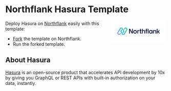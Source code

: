 # Northflank Hasura Template

<a target="_blank" rel="noopener noreferrer" href="https://www.northflank.com">
    <img alt="Northflank" align="right" src="/media/logo.svg" width="35%" />
</a>

Deploy Hasura on [Northflank](https://northflank.com) easily with this template:

- [Fork](https://app.northflank.com/s/project/create/stack-template/hasura) the template on Northflank.
- Run the forked template.
    
## About Hasura

[Hasura](https://www.vendure.io/) is an open-source product that accelerates API development by 10x by giving you GraphQL or REST APIs with built-in authorization on your data, instantly.
